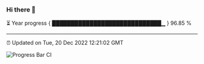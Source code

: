 ### Hi there 👋

⏳ Year progress { █████████████████████████████▁ } 96.85 %

---

⏰ Updated on Tue, 20 Dec 2022 12:21:02 GMT

![Progress Bar CI](https://github.com/liununu/liununu/workflows/Progress%20Bar%20CI/badge.svg)
